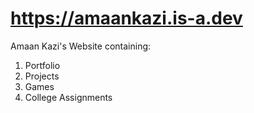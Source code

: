 # https://amaankazi.is-a.dev
Amaan Kazi's Website containing:
1. Portfolio
2. Projects
3. Games
4. College Assignments
